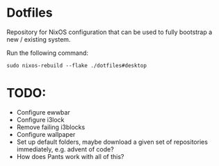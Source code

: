 # Dotfiles

Repository for NixOS configuration that can be used to fully bootstrap a new / existing system.

Run the following command:

```
sudo nixos-rebuild --flake ./dotfiles#desktop
```

# TODO:

* Configure ewwbar
* Configure i3lock
* Remove failing i3blocks
* Configure wallpaper
* Set up default folders, maybe download a given set of repositories immediately, e.g. advent of code?
* How does Pants work with all of this?
